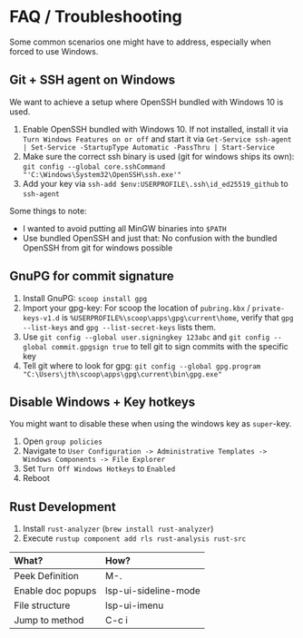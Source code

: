 # FAQ / Troubleshooting
Some common scenarios one might have to address, especially when
forced to use Windows.

## Git + SSH agent on Windows
We want to achieve a setup where OpenSSH bundled with Windows 10 is used.

1. Enable OpenSSH bundled with Windows 10. If not installed, install it via `Turn Windows Features on or off` and
   start it via `Get-Service ssh-agent | Set-Service -StartupType Automatic -PassThru | Start-Service`
2. Make sure the correct ssh binary is used (git for windows ships its own):
   `git config --global core.sshCommand "'C:\Windows\System32\OpenSSH\ssh.exe'"`
3. Add your key via `ssh-add $env:USERPROFILE\.ssh\id_ed25519_github` to `ssh-agent`

Some things to note:
- I wanted to avoid putting all MinGW binaries into `$PATH`
- Use bundled OpenSSH and just that: No confusion with the bundled OpenSSH from
  git for windows possible

## GnuPG for commit signature
1. Install GnuPG: `scoop install gpg`
2. Import your gpg-key: For scoop the location of `pubring.kbx` / `private-keys-v1.d` is
   `%USERPROFILE%\scoop\apps\gpg\current\home`, verify that `gpg --list-keys` and `gpg --list-secret-keys` lists them.
3. Use `git config --global user.signingkey 123abc` and `git config --global commit.gpgsign true` to tell git to
   sign commits with the specific key
4. Tell git where to look for gpg: `git config --global gpg.program "C:\Users\jth\scoop\apps\gpg\current\bin\gpg.exe"`

## Disable Windows + Key hotkeys
You might want to disable these when using the windows key as `super`-key.

1. Open `group policies`
2. Navigate to `User Configuration -> Administrative Templates -> Windows Components -> File Explorer`
3. Set `Turn Off Windows Hotkeys` to `Enabled`
4. Reboot

## Rust Development
1. Install `rust-analyzer` (`brew install rust-analyzer`)
2. Execute `rustup component add rls rust-analysis rust-src`

| What?             | How?                 |
|:------------------|:---------------------|
| Peek Definition   | M-.                  |
| Enable doc popups | lsp-ui-sideline-mode |
| File structure    | lsp-ui-imenu         |
| Jump to method    | C-c i                |
